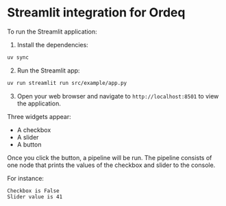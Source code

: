# Streamlit integration for Ordeq

To run the Streamlit application:

1. Install the dependencies:

```bash
uv sync
```

2. Run the Streamlit app:

```bash
uv run streamlit run src/example/app.py
```

3. Open your web browser and navigate to `http://localhost:8501` to view the application.

Three widgets appear:

- A checkbox
- A slider
- A button

Once you click the button, a pipeline will be run.
The pipeline consists of one node that prints the values of the checkbox and slider to the console.

For instance:

```text
Checkbox is False
Slider value is 41
```
